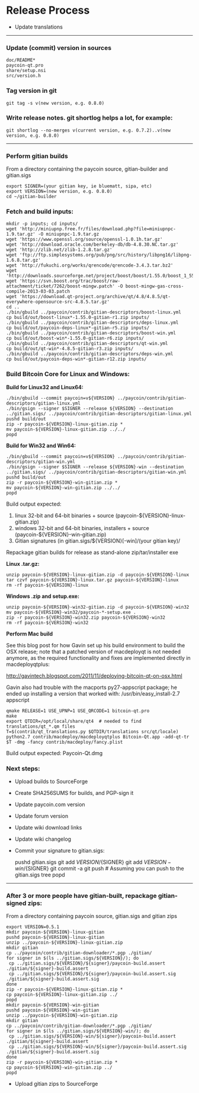 Release Process
===============

* Update translations

* * *

### Update (commit) version in sources

	doc/README*
	paycoin-qt.pro
	share/setup.nsi
	src/version.h

### Tag version in git

	git tag -s v(new version, e.g. 0.8.0)

### Write release notes. git shortlog helps a lot, for example:

	git shortlog --no-merges v(current version, e.g. 0.7.2)..v(new version, e.g. 0.8.0)

* * *

### Perform gitian builds

From a directory containing the paycoin source, gitian-builder and gitian.sigs

	export SIGNER=(your gitian key, ie bluematt, sipa, etc)
	export VERSION=(new version, e.g. 0.8.0)
	cd ~/gitian-builder

### Fetch and build inputs:
	mkdir -p inputs; cd inputs/
	wget 'http://miniupnp.free.fr/files/download.php?file=miniupnpc-1.9.tar.gz' -O miniupnpc-1.9.tar.gz
	wget 'https://www.openssl.org/source/openssl-1.0.1h.tar.gz'
	wget 'http://download.oracle.com/berkeley-db/db-4.8.30.NC.tar.gz'
	wget 'http://zlib.net/zlib-1.2.8.tar.gz'
	wget 'ftp://ftp.simplesystems.org/pub/png/src/history/libpng16/libpng-1.6.8.tar.gz'
	wget 'http://fukuchi.org/works/qrencode/qrencode-3.4.3.tar.bz2'
	wget 'http://downloads.sourceforge.net/project/boost/boost/1.55.0/boost_1_55_0.tar.bz2'
	wget 'https://svn.boost.org/trac/boost/raw-attachment/ticket/7262/boost-mingw.patch' -O boost-mingw-gas-cross-compile-2013-03-03.patch
	wget 'https://download.qt-project.org/archive/qt/4.8/4.8.5/qt-everywhere-opensource-src-4.8.5.tar.gz'
	cd ..
	./bin/gbuild ../paycoin/contrib/gitian-descriptors/boost-linux.yml
	cp build/out/boost-linux*-1.55.0-gitian-r1.zip inputs/
	./bin/gbuild ../paycoin/contrib/gitian-descriptors/deps-linux.yml
	cp build/out/paycoin-deps-linux*-gitian-r5.zip inputs/
	./bin/gbuild ../paycoin/contrib/gitian-descriptors/boost-win.yml
	cp build/out/boost-win*-1.55.0-gitian-r6.zip inputs/
	./bin/gbuild ../paycoin/contrib/gitian-descriptors/qt-win.yml
	cp build/out/qt-win*-4.8.5-gitian-r3.zip inputs/
	./bin/gbuild ../paycoin/contrib/gitian-descriptors/deps-win.yml
	cp build/out/paycoin-deps-win*-gitian-r12.zip inputs/

### Build Bitcoin Core for Linux and Windows:
**Build for Linux32 and Linux64:**

    ./bin/gbuild --commit paycoin=v${VERSION} ../paycoin/contrib/gitian-descriptors/gitian-linux.yml
	./bin/gsign --signer $SIGNER --release ${VERSION} --destination ../gitian.sigs/ ../paycoin/contrib/gitian-descriptors/gitian-linux.yml
	pushd build/out
	zip -r paycoin-${VERSION}-linux-gitian.zip *
	mv paycoin-${VERSION}-linux-gitian.zip ../../
	popd

**Build for Win32 and Win64:**

	./bin/gbuild --commit paycoin=v${VERSION} ../paycoin/contrib/gitian-descriptors/gitian-win.yml
	./bin/gsign --signer $SIGNER --release ${VERSION}-win --destination ../gitian.sigs/ ../paycoin/contrib/gitian-descriptors/gitian-win.yml
	pushd build/out
	zip -r paycoin-${VERSION}-win-gitian.zip *
	mv paycoin-${VERSION}-win-gitian.zip ../../
	popd
Build output expected:

1. linux 32-bit and 64-bit binaries + source (paycoin-${VERSION}-linux-gitian.zip)
2. windows 32-bit and 64-bit binaries, installers + source (paycoin-${VERSION}-win-gitian.zip)
3. Gitian signatures (in gitian.sigs/${VERSION}[-win]/(your gitian key)/

Repackage gitian builds for release as stand-alone zip/tar/installer exe

**Linux .tar.gz:**

	unzip paycoin-${VERSION}-linux-gitian.zip -d paycoin-${VERSION}-linux
	tar czvf paycoin-${VERSION}-linux.tar.gz paycoin-${VERSION}-linux
	rm -rf paycoin-${VERSION}-linux

**Windows .zip and setup.exe:**

	unzip paycoin-${VERSION}-win32-gitian.zip -d paycoin-${VERSION}-win32
	mv paycoin-${VERSION}-win32/paycoin-*-setup.exe .
	zip -r paycoin-${VERSION}-win32.zip paycoin-${VERSION}-win32
	rm -rf paycoin-${VERSION}-win32

**Perform Mac build**

See this blog post for how Gavin set up his build environment to build the OSX
release; note that a patched version of macdeployqt is not needed anymore, as
the required functionality and fixes are implemented directly in macdeployqtplus:

http://gavintech.blogspot.com/2011/11/deploying-bitcoin-qt-on-osx.html

Gavin also had trouble with the macports py27-appscript package; he
ended up installing a version that worked with: /usr/bin/easy_install-2.7 appscript

	qmake RELEASE=1 USE_UPNP=1 USE_QRCODE=1 bitcoin-qt.pro
	make
	export QTDIR=/opt/local/share/qt4  # needed to find translations/qt_*.qm files
	T=$(contrib/qt_translations.py $QTDIR/translations src/qt/locale)
	python2.7 contrib/macdeploy/macdeployqtplus Bitcoin-Qt.app -add-qt-tr $T -dmg -fancy contrib/macdeploy/fancy.plist

Build output expected: Paycoin-Qt.dmg

### Next steps:

* Upload builds to SourceForge

* Create SHA256SUMS for builds, and PGP-sign it

* Update paycoin.com version

* Update forum version

* Update wiki download links

* Update wiki changelog

* Commit your signature to gitian.sigs:

    pushd gitian.sigs
	git add ${VERSION}/${SIGNER}
	git add ${VERSION}-win/${SIGNER}
	git commit -a
	git push  # Assuming you can push to the gitian.sigs tree
	popd

* * *

### After 3 or more people have gitian-built, repackage gitian-signed zips:
From a directory containing paycoin source, gitian.sigs and gitian zips

	export VERSION=0.5.1
	mkdir paycoin-${VERSION}-linux-gitian
	pushd paycoin-${VERSION}-linux-gitian
	unzip ../paycoin-${VERSION}-linux-gitian.zip
	mkdir gitian
	cp ../paycoin/contrib/gitian-downloader/*.pgp ./gitian/
	for signer in $(ls ../gitian.sigs/${VERSION}/); do
     cp ../gitian.sigs/${VERSION}/${signer}/paycoin-build.assert ./gitian/${signer}-build.assert
     cp ../gitian.sigs/${VERSION}/${signer}/paycoin-build.assert.sig ./gitian/${signer}-build.assert.sig
	done
	zip -r paycoin-${VERSION}-linux-gitian.zip *
	cp paycoin-${VERSION}-linux-gitian.zip ../
	popd
	mkdir paycoin-${VERSION}-win-gitian
	pushd paycoin-${VERSION}-win-gitian
	unzip ../paycoin-${VERSION}-win-gitian.zip
	mkdir gitian
	cp ../paycoin/contrib/gitian-downloader/*.pgp ./gitian/
	for signer in $(ls ../gitian.sigs/${VERSION}-win/); do
     cp ../gitian.sigs/${VERSION}-win/${signer}/paycoin-build.assert ./gitian/${signer}-build.assert
     cp ../gitian.sigs/${VERSION}-win/${signer}/paycoin-build.assert.sig ./gitian/${signer}-build.assert.sig
	done
	zip -r paycoin-${VERSION}-win-gitian.zip *
	cp paycoin-${VERSION}-win-gitian.zip ../
	popd

* Upload gitian zips to SourceForge
